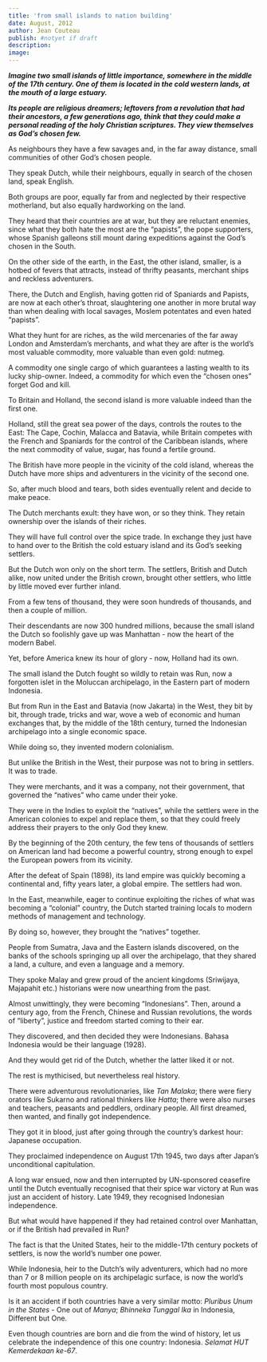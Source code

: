 ```yaml
---
title: 'from small islands to nation building'
date: August, 2012
author: Jean Couteau
publish: #notyet if draft
description:
image:
---
```


_**Imagine two small islands of little importance, somewhere in the middle of the 17th century. One of them is located in the cold western lands, at the mouth of a large estuary.**_

_**Its people are religious dreamers; leftovers from a revolution that had their ancestors, a few generations ago, think that they could make a personal reading of the holy Christian scriptures. They view themselves as God’s chosen few.**_

As neighbours they have a few savages and, in the far away distance, small communities of other God’s chosen people.

They speak Dutch, while their neighbours, equally in search of the chosen land, speak English.

Both groups are poor, equally far from and neglected by their respective motherland, but also equally hardworking on the land.

They heard that their countries are at war, but they are reluctant enemies, since what they both hate the most are the “papists”, the pope supporters, whose Spanish galleons still mount daring expeditions against the God’s chosen in the South.

On the other side of the earth, in the East, the other island, smaller, is a hotbed of fevers that attracts, instead of thrifty peasants, merchant ships and reckless adventurers.

There, the Dutch and English, having gotten rid of Spaniards and Papists, are now at each other’s throat, slaughtering one another in more brutal way than when dealing with local savages, Moslem potentates and even hated “papists”.

What they hunt for are riches, as the wild mercenaries of the far away London and Amsterdam’s merchants, and what they are after is the world’s most valuable commodity, more valuable than even gold: nutmeg.

A commodity one single cargo of which guarantees a lasting wealth to its lucky ship-owner. Indeed, a commodity for which even the “chosen ones” forget God and kill.

To Britain and Holland, the second island is more valuable indeed than the first one.

Holland, still the great sea power of the days, controls the routes to the East: The Cape, Cochin, Malacca and Batavia, while Britain competes with the French and Spaniards for the control of the Caribbean islands, where the next commodity of value, sugar, has found a fertile ground.

The British have more people in the vicinity of the cold island, whereas the Dutch have more ships and adventurers in the vicinity of the second one.

So, after much blood and tears, both sides eventually relent and decide to make peace.

The Dutch merchants exult: they have won, or so they think. They retain ownership over the islands of their riches.

They will have full control over the spice trade. In exchange they just have to hand over to the British the cold estuary island and its God’s seeking settlers.

But the Dutch won only on the short term. The settlers, British and Dutch alike, now united under the British crown, brought other settlers, who little by little moved ever further inland.

From a few tens of thousand, they were soon hundreds of thousands, and then a couple of million.

Their descendants are now 300 hundred millions, because the small island the Dutch so foolishly gave up was Manhattan - now the heart of the modern Babel.

Yet, before America knew its hour of glory - now, Holland had its own.

The small island the Dutch fought so wildly to retain was Run, now a forgotten islet in the Moluccan archipelago, in the Eastern part of modern Indonesia.

But from Run in the East and Batavia (now Jakarta) in the West, they bit by bit, through trade, tricks and war, wove a web of economic and human exchanges that, by the middle of the 18th century, turned the Indonesian archipelago into a single economic space.

While doing so, they invented modern colonialism.

But unlike the British in the West, their purpose was not to bring in settlers. It was to trade.

They were merchants, and it was a company, not their government, that governed the “natives” who came under their yoke.

They were in the Indies to exploit the “natives”, while the settlers were in the American colonies to expel and replace them, so that they could freely address their prayers to the only God they knew.

By the beginning of the 20th century, the few tens of thousands of settlers on American land had become a powerful country, strong enough to expel the European powers from its vicinity.

After the defeat of Spain (1898), its land empire was quickly becoming a continental and, fifty years later, a global empire. The settlers had won.

In the East, meanwhile, eager to continue exploiting the riches of what was becoming a “colonial” country, the Dutch started training locals to modern methods of management and technology.

By doing so, however, they brought the “natives” together.

People from Sumatra, Java and the Eastern islands discovered, on the banks of the schools springing up all over the archipelago, that they shared a land, a culture, and even a language and a memory.

They spoke Malay and grew proud of the ancient kingdoms (Sriwijaya, Majapahit etc.) historians were now unearthing from the past.

Almost unwittingly, they were becoming “Indonesians”.
Then, around a century ago, from the French, Chinese and Russian revolutions, the words of “liberty”, justice and freedom started coming to their ear.

They discovered, and then decided they were Indonesians. Bahasa Indonesia would be their language (1928).

And they would get rid of the Dutch, whether the latter liked it or not.

The rest is mythicised, but nevertheless real history.

There were adventurous revolutionaries, like _Tan Malaka_; there were fiery orators like Sukarno and rational thinkers like _Hatta_; there were also nurses and teachers, peasants and peddlers, ordinary people. All first dreamed, then wanted, and finally got independence.


They got it in blood, just after going through the country’s darkest hour: Japanese occupation.

They proclaimed independence on August 17th 1945, two days after Japan’s unconditional capitulation.

A long war ensued, now and then interrupted by UN-sponsored ceasefire until the Dutch eventually recognised that their spice war victory at Run was just an accident of history. Late 1949, they recognised Indonesian independence.

But what would have happened if they had retained control over Manhattan, or if the British had prevailed in Run?

The fact is that the United States, heir to the middle-17th century pockets of settlers, is now the world’s number one power.

While Indonesia, heir to the Dutch’s wily adventurers, which had no more than 7 or 8 million people on its archipelagic surface, is now the world’s fourth most populous country.

Is it an accident if both countries have a very similar motto: _Pluribus Unum in the States_ - One out of _Manya_; _Bhinneka Tunggal Ika_ in Indonesia, Different but One.

Even though countries are born and die from the wind of history, let us celebrate the independence of this one country: Indonesia. _Selamat HUT Kemerdekaan ke-67_.
